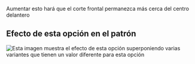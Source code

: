 Aumentar esto hará que el corte frontal permanezca más cerca del centro delantero

## Efecto de esta opción en el patrón

![Esta imagen muestra el efecto de esta opción superponiendo varias variantes que tienen un valor diferente para esta opción](jaeger_frontcutawayend_sample.svg "Efecto de esta opción en el patrón")
